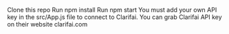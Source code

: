 Clone this repo
Run npm install
Run npm start
You must add your own API key in the src/App.js file to connect to Clarifai.
You can grab Clarifai API key on their website clarifai.com
